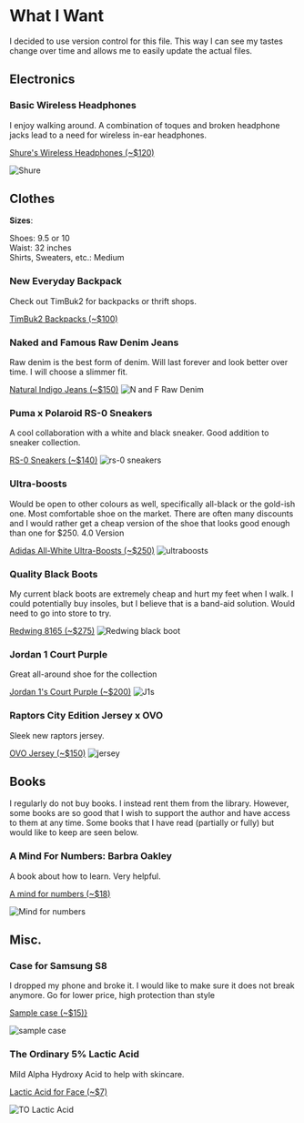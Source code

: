 # What I Want
I decided to use version control for this file.  This way I can see my tastes change over time and allows me to easily update the actual files.

## Electronics

### Basic Wireless Headphones

I enjoy walking around. A combination of toques and broken headphone jacks lead to a need for wireless in-ear headphones.

[Shure's Wireless Headphones (~$120)](https://www.amazon.com/Shure-SE215-CL-BT1-Wireless-Isolating-Earphones/dp/B074QJQ3W7?psc=1&SubscriptionId=AKIAJV4KMHBMUG36SMIQ&tag=pcm_rounduptable-20&linkCode=xm2&camp=2025&creative=165953&creativeASIN=B074QJQ3W7&ascsubtag=c19b46e5-ba5f-42f8-bb7f-7e72e0d17432)

![Shure](https://images-na.ssl-images-amazon.com/images/I/61NgdkMucFL._SL1500_.jpg)

## Clothes

**Sizes**:

Shoes: 9.5 or 10  
Waist: 32 inches  
Shirts, Sweaters, etc.: Medium

### New Everyday Backpack
Check out TimBuk2 for backpacks or thrift shops.

[TimBuk2 Backpacks (~$100)](https://www.timbuk2.com/collections/all-backpacks)

### Naked and Famous Raw Denim Jeans
Raw denim is the best form of denim. Will last forever and look better over time. I will choose a slimmer fit.

[Natural Indigo Jeans (~$150)](https://www.nakedandfamousdenim.com/natural-indigo-selvedge)
![N and F Raw Denim][rawdenim]

### Puma x Polaroid RS-0 Sneakers
A cool collaboration with a white and black sneaker. Good addition to sneaker collection.

[RS-0 Sneakers (~$140)](https://us.puma.com/en/us/pd/puma-x-polaroid-rs-0-sneakers/368436.html)
![rs-0 sneakers][rs-0]

### Ultra-boosts
Would be open to other colours as well, specifically all-black or the gold-ish one. Most comfortable shoe on the market. There are often many discounts and I would rather get a cheap version of the shoe that looks good enough than one for $250. 4.0 Version

[Adidas All-White Ultra-Boosts (~$250)](https://www.adidas.ca/en/mens-ultraboost-shoes/BB6168.html)
![ultraboosts][UBs]

### Quality Black Boots
My current black boots are extremely cheap and hurt my feet when I walk. I could potentially buy insoles, but I believe that is a band-aid solution. Would need to go into store to try.

[Redwing 8165 (~$275)](https://www.infinityshoes.com/red-wing-shoes-classic-round-8165-mens-boot.html)
![Redwing black boot][redwing]

### Jordan 1 Court Purple
Great all-around shoe for the collection

[Jordan 1's Court Purple (~$200)]()
![J1s](https://sneakernews.com/wp-content/uploads/2018/09/air-jordan-1-retro-high-og-court-purple-unboxing-11.jpg)

### Raptors City Edition Jersey x OVO
Sleek new raptors jersey.

[OVO Jersey (~$150)](https://store.nba.com/toronto-raptors/mens-toronto-raptors-nike-white-2018/19-swingman-custom-jersey-city-edition/t-25815373+p-1444953262871+z-9-4068905572?_ref=p-TLP:m-NG:i-r0c2)
![jersey](https://fanatics.frgimages.com/FFImage/thumb.aspx?i=/productimages/_3069000/altimages/ff_3069699-e04c19b77db116e5c644alt1_full.jpg&w=900)

## Books
I regularly do not buy books. I instead rent them from the library. However, some books are so good that I wish to support the author and have access to them at any time. Some books that I have read (partially or fully) but would like to keep are seen below.

### A Mind For Numbers: Barbra Oakley

A book about how to learn. Very helpful.

 [A mind for numbers (~$18)](https://www.amazon.ca/Mind-Numbers-Science-Flunked-Algebra-ebook/dp/B00G3L19ZU)

 ![Mind for numbers](https://images-na.ssl-images-amazon.com/images/I/41jOvUQ%2BdhL.jpg)

## Misc.

### Case for Samsung S8
I dropped my phone and broke it. I would like to make sure it does not break anymore. Go for lower price, high protection than style

[Sample case (~$15)}](https://www.amazon.ca/Spigen-Rugged-Resilient-Absorption-Samsung/dp/B06XNNJ4KM/ref=sr_1_6?ie=UTF8&qid=1541885801&sr=8-6&keywords=s8+cases&dpID=51D0T%252BnpnzL&preST=_SY300_QL70_&dpSrc=srch)

![sample case](https://images-na.ssl-images-amazon.com/images/I/61Dp%2BuNqLNL._SL1000_.jpg)



### The Ordinary 5% Lactic Acid

Mild Alpha Hydroxy Acid to help with skincare.

[Lactic Acid for Face (~$7)](https://theordinary.com/product/rdn-lactic-acid-5pct-ha-2pct-30ml?redir=1)

![TO Lactic Acid][TO LA]

[redwing]: https://tshop.r10s.jp/premiumone/cabinet/01786893/01805378/img61374933.jpg?fitin=330:330
[CDBs]: http://s7d9.scene7.com/is/image/TheBay/889304578411_main?$PDPLARGE$&wid=388&hei=498&fit=fit,1
[UBs]: https://www.adidas.ca/dis/dw/image/v2/aaqx_prd/on/demandware.static/-/Sites-adidas-products/default/dw73006a43/zoom/BB6168_01_standard.jpg?sw=840&sh=840&strip=false
[rs-0]: https://pumaimages.azureedge.net/images/368436/01/fnd/PNA/h/600/w/600
[TO LA]: https://theordinary.com/images/products/rdn-lactic-acid-5pct-ha-2pct-30ml.png?ver=15
[rawdenim]: https://static.wixstatic.com/media/bc5a5a_f1e7bdff4a5e41838573f57348546c97~mv2_d_2048_2048_s_2.jpg/v1/fill/w_686,h_686,al_c,q_90,usm_1.20_1.00_0.01/bc5a5a_f1e7bdff4a5e41838573f57348546c97~mv2_d_2048_2048_s_2.webp
